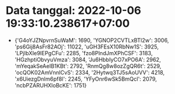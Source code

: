 # Data tanggal: 2022-10-06 19:33:10.238617+07:00

* {'G4oYJZNpvrnSuWaM': 1690, 'YGNOP2CVTLxBTl2w': 3006, 'ps6Gij8AsFr82AOj': 11022, 'uGH3FEsX10RbNw1S': 3925, 'LPjIbXIe9IEPgCFu': 2285, 'fzo8PlndJmXPhCSF': 3183, 'HGzhptiObvyuVmza': 3084, 'Ju6HbbIyCO7xPO6A': 2962, 'mYeqakSeAeIB1KBt': 2792, 'RnmQg8w8ozZgQR6t': 2529, 'ocQOK02AmVnnlCvS': 2334, '2Hytwq3TJ5sAoUVV': 4218, 'x6UiezgDnlm6pf8l': 2245, 'YFyOnr6wSk5BmQcl': 2079, 'ncbPZARUHXloBcKE': 1751}
